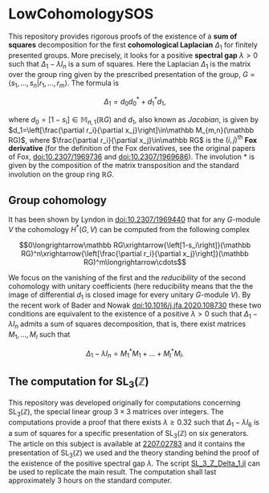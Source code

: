 # LowCohomologySOS
This repository provides rigorous proofs of the existence of a **sum of squares** decomposition for the first **cohomological Laplacian** $\Delta_1$ for finitely presented groups. More precisely, it looks for a positive **spectral gap** $\lambda>0$ such that $\Delta_1-\lambda I_n$ is a sum of squares. Here the Laplacian $\Delta_1$ is the matrix over the group ring given by the prescribed presentation of the group, $G=\langle s_1,\ldots,s_n|r_1,\ldots,r_m\rangle$. The formula is

$$\Delta_1=d_0d_0^*+d_1^*d_1,$$

where $d_0=\left[1-s_i\right]\in\mathbb M_{n,1}(\mathbb RG)$ and $d_1$, also known as *Jacobian*, is given by $d_1=\left[\frac{\partial r_i}{\partial x_j}\right]\in\mathbb M_{m,n}(\mathbb RG)$, where $\frac{\partial r_i}{\partial x_j}\in\mathbb RG$ is the $(i,j)^{\text{th}}$ **Fox derivative** (for the definition of the Fox derivatives, see the original papers of Fox, [doi:10.2307/1969736](https://www.jstor.org/stable/1969736#metadata_info_tab_contents) and [doi:10.2307/1969686](https://www.jstor.org/stable/1969686#metadata_info_tab_contents)). The involution $*$ is given by the composition of the matrix transposition and the standard involution on the group ring $\mathbb RG$.  

## Group cohomology
It has been shown by Lyndon in [doi:10.2307/1969440](https://www.jstor.org/stable/1969440) that for any $G$-module $V$ the cohomology $H^*(G,V)$ can be computed from the following complex

$$0\longrightarrow\mathbb RG\xrightarrow{\left[1-s_i\right]}(\mathbb RG)^n\xrightarrow{\left[\frac{\partial r_i}{\partial x_j}\right]}(\mathbb RG)^m\longrightarrow\cdots$$

We focus on the vanishing of the first and the *reducibility* of the second cohomology with unitary coefficients (here reducibility means that the the image of differential $d_1$ is closed image for every unitary $G$-module $V$).
By the recent work of Bader and Nowak [doi:10.1016/j.jfa.2020.108730](https://www.sciencedirect.com/science/article/pii/S0022123620302731) these two conditions are equivalent to the existence of a positive $\lambda>0$ such that $\Delta_1-\lambda I_n$ admits a sum of squares decomposition, that is, there exist matrices $M_1,\ldots,M_l$ such that

$$
\Delta_1-\lambda I_n=M_1^*M_1+\ldots+M_l^*M_l.
$$


## The computation for $\operatorname{SL}_3(\mathbb{Z})$

This repository was developed originally for computations concerning $\operatorname{SL}_3(\mathbb{Z})$, the special linear group $3\times 3$ matrices over integers. The computations provide a proof that there exists $\lambda\geq 0.32$ such that $\Delta_1-\lambda I_6$ is a sum of squares for a specific presentation of $\operatorname{SL}_3(\mathbb{Z})$ on six generators. The article on this subject is available at [2207.02783](https://arxiv.org/abs/2207.02783) and it contains the presentation of $\operatorname{SL}_3(\mathbb{Z})$ we used and the theory standing behind the proof of the existence of the positive spectral gap $\lambda$. The script [SL_3_Z_Delta_1.jl](./scripts/SL_3_Z_Delta_1.jl) can be used to replicate the main result. The computation shall last approximately 3 hours on the standard computer.
